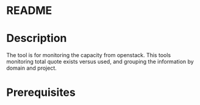 # README

# Description

The tool is for monitoring the capacity from openstack. This tools monitoring total quote exists versus used, and grouping the information by domain and project.

# Prerequisites

